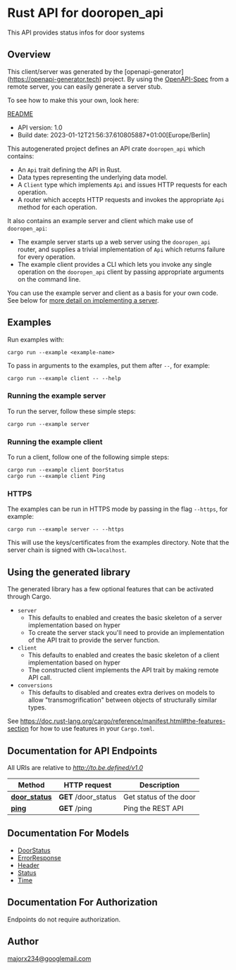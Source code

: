 # Rust API for dooropen_api

This API provides status infos for door systems

## Overview

This client/server was generated by the [openapi-generator]
(https://openapi-generator.tech) project.  By using the
[OpenAPI-Spec](https://github.com/OAI/OpenAPI-Specification) from a remote
server, you can easily generate a server stub.

To see how to make this your own, look here:

[README]((https://openapi-generator.tech))

- API version: 1.0
- Build date: 2023-01-12T21:56:37.610805887+01:00[Europe/Berlin]



This autogenerated project defines an API crate `dooropen_api` which contains:
* An `Api` trait defining the API in Rust.
* Data types representing the underlying data model.
* A `Client` type which implements `Api` and issues HTTP requests for each operation.
* A router which accepts HTTP requests and invokes the appropriate `Api` method for each operation.

It also contains an example server and client which make use of `dooropen_api`:

* The example server starts up a web server using the `dooropen_api`
    router, and supplies a trivial implementation of `Api` which returns failure
    for every operation.
* The example client provides a CLI which lets you invoke
    any single operation on the `dooropen_api` client by passing appropriate
    arguments on the command line.

You can use the example server and client as a basis for your own code.
See below for [more detail on implementing a server](#writing-a-server).

## Examples

Run examples with:

```
cargo run --example <example-name>
```

To pass in arguments to the examples, put them after `--`, for example:

```
cargo run --example client -- --help
```

### Running the example server
To run the server, follow these simple steps:

```
cargo run --example server
```

### Running the example client
To run a client, follow one of the following simple steps:

```
cargo run --example client DoorStatus
cargo run --example client Ping
```

### HTTPS
The examples can be run in HTTPS mode by passing in the flag `--https`, for example:

```
cargo run --example server -- --https
```

This will use the keys/certificates from the examples directory. Note that the
server chain is signed with `CN=localhost`.

## Using the generated library

The generated library has a few optional features that can be activated through Cargo.

* `server`
    * This defaults to enabled and creates the basic skeleton of a server implementation based on hyper
    * To create the server stack you'll need to provide an implementation of the API trait to provide the server function.
* `client`
    * This defaults to enabled and creates the basic skeleton of a client implementation based on hyper
    * The constructed client implements the API trait by making remote API call.
* `conversions`
    * This defaults to disabled and creates extra derives on models to allow "transmogrification" between objects of structurally similar types.

See https://doc.rust-lang.org/cargo/reference/manifest.html#the-features-section for how to use features in your `Cargo.toml`.

## Documentation for API Endpoints

All URIs are relative to *http://to.be.defined/v1.0*

Method | HTTP request | Description
------------- | ------------- | -------------
[**door_status**](docs/door_info_api.md#door_status) | **GET** /door_status | Get status of the door
[**ping**](docs/test_api.md#ping) | **GET** /ping | Ping the REST API


## Documentation For Models

 - [DoorStatus](docs/DoorStatus.md)
 - [ErrorResponse](docs/ErrorResponse.md)
 - [Header](docs/Header.md)
 - [Status](docs/Status.md)
 - [Time](docs/Time.md)


## Documentation For Authorization
 Endpoints do not require authorization.


## Author

majorx234@googlemail.com


